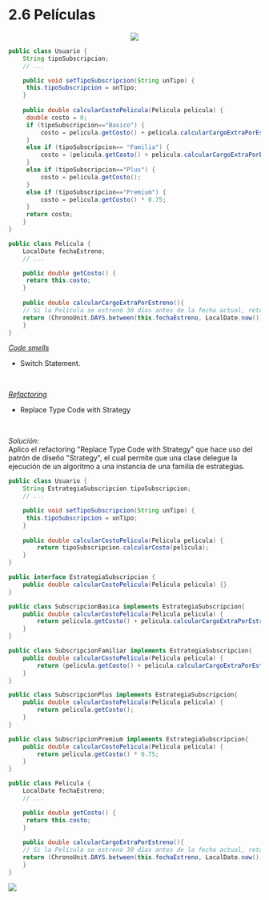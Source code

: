 # 2.6 Películas

<div align='center'> 

![](/Ejercicio2/images/ej6.png)
</div>

~~~java
public class Usuario {
    String tipoSubscripcion;
    // ...

    public void setTipoSubscripcion(String unTipo) {
   	 this.tipoSubscripcion = unTipo;
    }
    
    public double calcularCostoPelicula(Pelicula pelicula) {
   	 double costo = 0;
   	 if (tipoSubscripcion=="Basico") {
   		 costo = pelicula.getCosto() + pelicula.calcularCargoExtraPorEstreno();
   	 }
   	 else if (tipoSubscripcion== "Familia") {
   		 costo = (pelicula.getCosto() + pelicula.calcularCargoExtraPorEstreno()) * 0.90;
   	 }
   	 else if (tipoSubscripcion=="Plus") {
   		 costo = pelicula.getCosto();
   	 }
   	 else if (tipoSubscripcion=="Premium") {
   		 costo = pelicula.getCosto() * 0.75;
   	 }
   	 return costo;
    }
}

public class Pelicula {
    LocalDate fechaEstreno;
    // ...

    public double getCosto() {
   	 return this.costo;
    }
    
    public double calcularCargoExtraPorEstreno(){
	// Si la Película se estrenó 30 días antes de la fecha actual, retorna un cargo de 0$, caso contrario, retorna un cargo extra de 300$
   	return (ChronoUnit.DAYS.between(this.fechaEstreno, LocalDate.now()) ) > 30 ? 0 : 300;
    }
}
~~~
<u><i>Code smells</i></u> </br>
   * Switch Statement.
</br> 

<u><i>Refactoring</i></u> </br>
   * Replace Type Code with Strategy
</br> 

<i>Solución:</i></br>
Aplico el refactoring "Replace Type Code with Strategy" que hace uso del patrón de diseño "Strategy", el cual permite que una clase delegue la ejecución de un algoritmo a una instancia de una familia de estrategias.

~~~java
public class Usuario {
    String EstrategiaSubscripcion tipoSubscripcion;
    // ...

    public void setTipoSubscripcion(String unTipo) {
   	 this.tipoSubscripcion = unTipo;
    }
    
    public double calcularCostoPelicula(Pelicula pelicula) {
        return tipoSubscripcion.calcularCosto(pelicula); 
    }
}

public interface EstrategiaSubscripcion {
    public double calcularCostoPelicula(Pelicula pelicula) {}
}

public class SubscripcionBasica implements EstrategiaSubscripcion{
    public double calcularCostoPelicula(Pelicula pelicula) {
        return pelicula.getCosto() + pelicula.calcularCargoExtraPorEstreno();
    }
}

public class SubscripcionFamiliar implements EstrategiaSubscripcion{
    public double calcularCostoPelicula(Pelicula pelicula) {
        return (pelicula.getCosto() + pelicula.calcularCargoExtraPorEstreno()) * 0.90;
    }
}

public class SubscripcionPlus implements EstrategiaSubscripcion{
    public double calcularCostoPelicula(Pelicula pelicula) {
        return pelicula.getCosto();
    }
}

public class SubscripcionPremium implements EstrategiaSubscripcion{
    public double calcularCostoPelicula(Pelicula pelicula) {
        return pelicula.getCosto() * 0.75;
    }
}

public class Pelicula {
    LocalDate fechaEstreno;
    // ...

    public double getCosto() {
   	 return this.costo;
    }
    
    public double calcularCargoExtraPorEstreno(){
	// Si la Película se estrenó 30 días antes de la fecha actual, retorna un cargo de 0$, caso contrario, retorna un cargo extra de 300$
   	return (ChronoUnit.DAYS.between(this.fechaEstreno, LocalDate.now()) ) > 30 ? 0 : 300;
    }
}
~~~

<div> 

![](/Ejercicio2/images/ej06.png)
</div>
